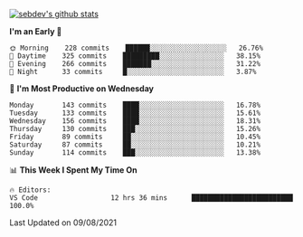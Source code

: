 [![sebdev's github stats](https://github-readme-stats.vercel.app/api?username=sebdeveloper6952&theme=vue-dark)](https://github.com/anuraghazra/github-readme-stats)
<!--START_SECTION:waka-->
**I'm an Early 🐤** 

```text
🌞 Morning    228 commits    ██████░░░░░░░░░░░░░░░░░░░   26.76% 
🌆 Daytime    325 commits    █████████░░░░░░░░░░░░░░░░   38.15% 
🌃 Evening    266 commits    ███████░░░░░░░░░░░░░░░░░░   31.22% 
🌙 Night      33 commits     █░░░░░░░░░░░░░░░░░░░░░░░░   3.87%

```
📅 **I'm Most Productive on Wednesday** 

```text
Monday       143 commits    ████░░░░░░░░░░░░░░░░░░░░░   16.78% 
Tuesday      133 commits    ████░░░░░░░░░░░░░░░░░░░░░   15.61% 
Wednesday    156 commits    ████░░░░░░░░░░░░░░░░░░░░░   18.31% 
Thursday     130 commits    ███░░░░░░░░░░░░░░░░░░░░░░   15.26% 
Friday       89 commits     ██░░░░░░░░░░░░░░░░░░░░░░░   10.45% 
Saturday     87 commits     ██░░░░░░░░░░░░░░░░░░░░░░░   10.21% 
Sunday       114 commits    ███░░░░░░░░░░░░░░░░░░░░░░   13.38%

```


📊 **This Week I Spent My Time On** 

```text
🔥 Editors: 
VS Code                  12 hrs 36 mins      █████████████████████████   100.0%

```


 Last Updated on 09/08/2021
<!--END_SECTION:waka-->
